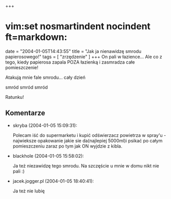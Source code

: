 +++
# vim:set nosmartindent nocindent ft=markdown:
date = "2004-01-05T14:43:55"
title = "Jak ja nienawidzę smrodu papierosowego!"
tags = [ "zrzędzenie" ]
+++
On pali w łazience... Ale co z tego, kiedy papierosa zapala POZA łazienką i
zasmradza całe pomieszczenie!

<!--more-->

Atakują mnie fale smrodu... cały dzień

smród smród smród

Ratunku!

## Komentarze

* skryba (2004-01-05 15:09:31): <p>Polecam iść do supermarketu i kupić
  odświerzacz powietrza w spray&#039;u - najwieksze opakowanie jakie sie
  da(najlepiej 5000ml)i psikać po całym pomieszczeniu zaraz po tym jak ON
  wyjdzie z kibla.</p>
* blackhole (2004-01-05 15:58:02): <p>Ja też niezawidzę tego smrodu. Na
  szczęście u mnie w domu nikt nie pali :)</p>
* jacek.jogger.pl (2004-01-05 18:40:41): <p>Ja też nie lubię</p>
